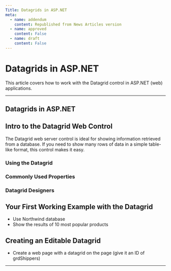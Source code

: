 ```yaml
---
Title: Datagrids in ASP.NET
meta:
  - name: addendum
    content: Republished from News Articles version
  - name: approved
    content: False
  - name: draft
    content: False
---
```

# Datagrids in ASP.NET


This article covers how to work with the Datagrid control in ASP.NET (web) applications.


---
## Datagrids in ASP.NET

## Intro to the Datagrid Web Control


The Datagrid web server control is ideal for showing information retrieved from a database. If you need to show many rows of data in a simple table-like format, this control makes it easy.


### Using the Datagrid

### Commonly Used Properties

### Datagrid Designers

## Your First Working Example with the Datagrid

- Use Northwind database
- Show the results of 10 most popular products


## Creating an Editable Datagrid

- Create a web page with a datagrid on the page (give it an ID of grdShippers)


<script src="/DesktopModules/itcMetaPost/js/mg.js" type="text/javascript"></script>


---
